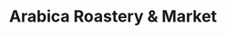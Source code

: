 ---
title: "Arabica Roastery & Market"
url: /north-olmsted/arabica-roastery-und-market/
shop: Supermarkt
---